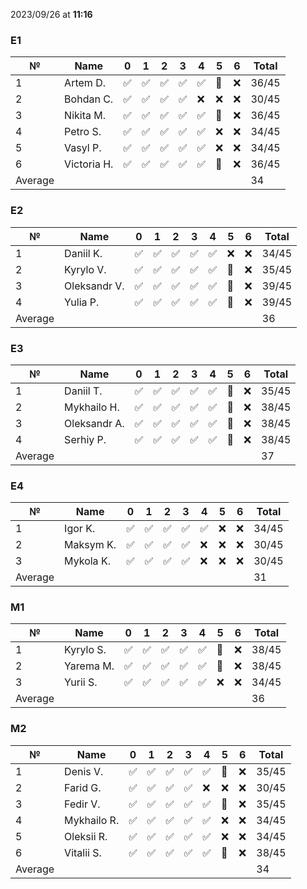 2023/09/26 at **11:16**
### E1
|№|Name|0|1|2|3|4|5|6|Total|
|-----|-----|-----|-----|-----|-----|-----|-----|-----|-----|
|1|Artem D.|✅|✅|✅|✅|✅|🔄|❌|36/45|
|2|Bohdan C.|✅|✅|✅|✅|❌|❌|❌|30/45|
|3|Nikita M.|✅|✅|✅|✅|✅|🔄|❌|36/45|
|4|Petro S.|✅|✅|✅|✅|✅|❌|❌|34/45|
|5|Vasyl P.|✅|✅|✅|✅|✅|❌|❌|34/45|
|6|Victoria H.|✅|✅|✅|✅|✅|🔄|❌|36/45|
|Average|||||||||34|
### E2
|№|Name|0|1|2|3|4|5|6|Total|
|-----|-----|-----|-----|-----|-----|-----|-----|-----|-----|
|1|Daniil K.|✅|✅|✅|✅|✅|❌|❌|34/45|
|2|Kyrylo V.|✅|✅|✅|✅|✅|🔄|❌|35/45|
|3|Oleksandr V.|✅|✅|✅|✅|✅|🔄|❌|39/45|
|4|Yulia P.|✅|✅|✅|✅|✅|🔄|❌|39/45|
|Average|||||||||36|
### E3
|№|Name|0|1|2|3|4|5|6|Total|
|-----|-----|-----|-----|-----|-----|-----|-----|-----|-----|
|1|Daniil T.|✅|✅|✅|✅|✅|🔄|❌|35/45|
|2|Mykhailo H.|✅|✅|✅|✅|✅|🔄|❌|38/45|
|3|Oleksandr A.|✅|✅|✅|✅|✅|🔄|❌|38/45|
|4|Serhiy P.|✅|✅|✅|✅|✅|🔄|❌|38/45|
|Average|||||||||37|
### E4
|№|Name|0|1|2|3|4|5|6|Total|
|-----|-----|-----|-----|-----|-----|-----|-----|-----|-----|
|1|Igor K.|✅|✅|✅|✅|✅|❌|❌|34/45|
|2|Maksym K.|✅|✅|✅|✅|❌|❌|❌|30/45|
|3|Mykola K.|✅|✅|✅|✅|❌|❌|❌|30/45|
|Average|||||||||31|
### M1
|№|Name|0|1|2|3|4|5|6|Total|
|-----|-----|-----|-----|-----|-----|-----|-----|-----|-----|
|1|Kyrylo S.|✅|✅|✅|✅|✅|🔄|❌|38/45|
|2|Yarema M.|✅|✅|✅|✅|✅|🔄|❌|38/45|
|3|Yurii S.|✅|✅|✅|✅|✅|❌|❌|34/45|
|Average|||||||||36|
### M2
|№|Name|0|1|2|3|4|5|6|Total|
|-----|-----|-----|-----|-----|-----|-----|-----|-----|-----|
|1|Denis V.|✅|✅|✅|✅|✅|🔄|❌|35/45|
|2|Farid G.|✅|✅|✅|✅|❌|❌|❌|30/45|
|3|Fedir V.|✅|✅|✅|✅|✅|🔄|❌|35/45|
|4|Mykhailo R.|✅|✅|✅|✅|✅|❌|❌|34/45|
|5|Oleksii R.|✅|✅|✅|✅|✅|❌|❌|34/45|
|6|Vitalii S.|✅|✅|✅|✅|✅|🔄|❌|38/45|
|Average|||||||||34|
